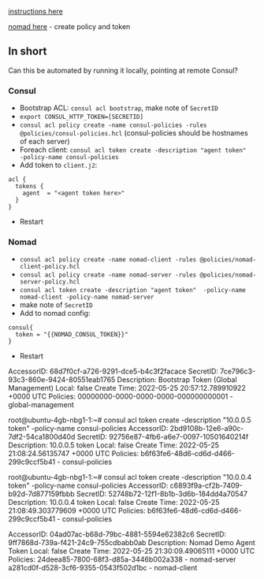 [instructions here](https://learn.hashicorp.com/tutorials/consul/access-control-setup-production)

[nomad here](https://learn.hashicorp.com/tutorials/nomad/consul-service-mesh) - create policy and token

## In short
Can this be automated by running it locally, pointing at remote Consul?

### Consul
* Bootstrap ACL: `consul acl bootstrap`, make note of `SecretID`
* `export CONSUL_HTTP_TOKEN=[SECRETID]`
* `consul acl policy create -name consul-policies -rules @policies/consul-policies.hcl` (consul-policies should be hostnames of each server)
* Foreach client: `consul acl token create -description "agent token"  -policy-name consul-policies`
* Add token to `client.j2`:

```
acl {
  tokens {
    agent  = "<agent token here>"
  }
}
```
* Restart

### Nomad
* `consul acl policy create -name nomad-client -rules @policies/nomad-client-policy.hcl`
* `consul acl policy create -name nomad-server -rules @policies/nomad-server-policy.hcl`
* `consul acl token create -description "agent token"  -policy-name nomad-client -policy-name nomad-server`
* make note of `SecretID`
* Add to nomad config:

```
consul{
  token = "{{NOMAD_CONSUL_TOKEN}}"
}
```
* Restart


AccessorID:       68d7f0cf-a726-9291-dce5-b4c3f2facace
SecretID:         7ce796c3-93c3-860e-9424-80551eab1765
Description:      Bootstrap Token (Global Management)
Local:            false
Create Time:      2022-05-25 20:57:12.789910922 +0000 UTC
Policies:
   00000000-0000-0000-0000-000000000001 - global-management



 root@ubuntu-4gb-nbg1-1:~# consul acl token create -description "10.0.0.5 token" -policy-name consul-policies
AccessorID:       2bd9108b-12e6-a90c-7df2-54ca1800d40d
SecretID:         92756e87-4fb6-a6e7-0097-10501640214f
Description:      10.0.0.5 token
Local:            false
Create Time:      2022-05-25 21:08:24.56135747 +0000 UTC
Policies:
   b6f63fe6-48d6-cd6d-d466-299c9ccf5b41 - consul-policies




 root@ubuntu-4gb-nbg1-1:~# consul acl token create -description "10.0.0.4 token" -policy-name consul-policies
AccessorID:       c6893f9a-cf2b-7409-b92d-7d877159fbbb
SecretID:         52748b72-12f1-8b1b-3d6b-184dd4a70547
Description:      10.0.0.4 token
Local:            false
Create Time:      2022-05-25 21:08:49.303779609 +0000 UTC
Policies:
   b6f63fe6-48d6-cd6d-d466-299c9ccf5b41 - consul-policies



AccessorID:       04ad07ac-b68d-79bc-4881-5594e62382c6
SecretID:         9ff7868d-739a-f421-24c9-755cdbabb0ab
Description:      Nomad Demo Agent Token
Local:            false
Create Time:      2022-05-25 21:30:09.49065111 +0000 UTC
Policies:
   24deea85-7800-68f3-d85a-3446b002a338 - nomad-server
   a281cd0f-d528-3cf6-9355-0543f502d1bc - nomad-client
